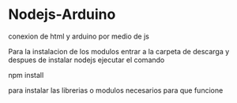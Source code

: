 # Nodejs-Arduino
conexion de html y arduino por medio de js

Para la instalacion de los modulos entrar a la carpeta de descarga y despues de instalar nodejs ejecutar el comando

npm install 

para instalar las librerias o modulos necesarios para que funcione
